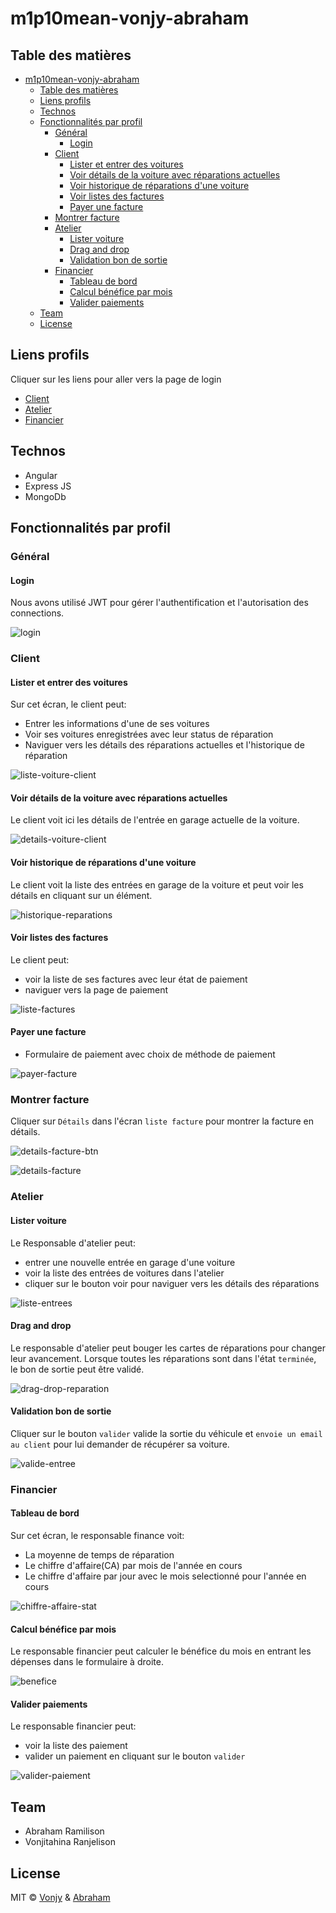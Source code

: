 # m1p10mean-vonjy-abraham

## Table des matières

- [m1p10mean-vonjy-abraham](#m1p10mean-vonjy-abraham)
  - [Table des matières](#table-des-matières)
  - [Liens profils](#liens-profils)
  - [Technos](#technos)
  - [Fonctionnalités par profil](#fonctionnalités-par-profil)
    - [Général](#général)
      - [Login](#login)
    - [Client](#client)
      - [Lister et entrer des voitures](#lister-et-entrer-des-voitures)
      - [Voir détails de la voiture avec réparations actuelles](#voir-détails-de-la-voiture-avec-réparations-actuelles)
      - [Voir historique de réparations d'une voiture](#voir-historique-de-réparations-dune-voiture)
      - [Voir listes des factures](#voir-listes-des-factures)
      - [Payer une facture](#payer-une-facture)
    - [Montrer facture](#montrer-facture)
    - [Atelier](#atelier)
      - [Lister voiture](#lister-voiture)
      - [Drag and drop](#drag-and-drop)
      - [Validation bon de sortie](#validation-bon-de-sortie)
    - [Financier](#financier)
      - [Tableau de bord](#tableau-de-bord)
      - [Calcul bénéfice par mois](#calcul-bénéfice-par-mois)
      - [Valider paiements](#valider-paiements)
  - [Team](#team)
  - [License](#license)
## Liens profils

Cliquer sur les liens pour aller vers la page de login

- [Client](https://m1p10mean.onrender.com/login?email=vonjy@gmail.com&password=123456)
- [Atelier](https://m1p10mean.onrender.com/login?email=atelier@gmail.com&password=123456)
- [Financier](https://m1p10mean.onrender.com/login?email=financier@gmail.com&password=123456)

## Technos

- Angular
- Express JS
- MongoDb

## Fonctionnalités par profil

### Général

#### Login

Nous avons utilisé JWT pour gérer l'authentification et l'autorisation des connections.

![login](/assets/login.png)

### Client

#### Lister et entrer des voitures

Sur cet écran, le client peut:

- Entrer les informations d'une de ses voitures
- Voir ses voitures enregistrées avec leur status de réparation
- Naviguer vers les détails des réparations actuelles et l'historique de réparation

![liste-voiture-client](/assets/liste-voiture-client.gif)

#### Voir détails de la voiture avec réparations actuelles

Le client voit ici les détails de l'entrée en garage actuelle de la voiture.

![details-voiture-client](/assets/details-voiture-client.png)

#### Voir historique de réparations d'une voiture

Le client voit la liste des entrées en garage de la voiture et peut voir les détails en cliquant sur un élément.

![historique-reparations](/assets/historique-reparations.gif)

#### Voir listes des factures

Le client peut:

- voir la liste de ses factures avec leur état de paiement
- naviguer vers la page de paiement

![liste-factures](/assets/liste-factures.png)

#### Payer une facture

- Formulaire de paiement avec choix de méthode de paiement

![payer-facture](/assets/payer-facture.gif)

### Montrer facture

Cliquer sur `Détails` dans l'écran `liste facture` pour montrer la facture en détails.

![details-facture-btn](/assets/details-facture.png)

![details-facture](/assets/details-facture.gif)

### Atelier

#### Lister voiture

Le Responsable d'atelier peut:

- entrer une nouvelle entrée en garage d'une voiture
- voir la liste des entrées de voitures dans l'atelier
- cliquer sur le bouton voir pour naviguer vers les détails des réparations

![liste-entrees](/assets/liste-entrees.png)

#### Drag and drop

Le responsable d'atelier peut bouger les cartes de réparations pour changer leur avancement.
Lorsque toutes les réparations sont dans l'état `terminée`, le bon de sortie peut être validé.

![drag-drop-reparation](/assets/drag-drop-reparation.gif)

#### Validation bon de sortie

Cliquer sur le bouton `valider` valide la sortie du véhicule et `envoie un email au client` pour lui demander de récupérer sa voiture.

![valide-entree](/assets/valide-entree.gif)

### Financier

#### Tableau de bord

Sur cet écran, le responsable finance voit:

- La moyenne de temps de réparation
- Le chiffre d'affaire(CA) par mois de l'année en cours
- Le chiffre d'affaire par jour avec le mois selectionné pour l'année en cours

![chiffre-affaire-stat](/assets/chiffre-affaire-stat.png)

#### Calcul bénéfice par mois

Le responsable financier peut calculer le bénéfice du mois en entrant les dépenses dans le formulaire à droite.

![benefice](/assets/benefice.gif)

#### Valider paiements

Le responsable financier peut:

- voir la liste des paiement
- valider un paiement en cliquant sur le bouton `valider`

![valider-paiement](/assets/valider-paiement.gif)

## Team

- Abraham Ramilison
- Vonjitahina Ranjelison

## License

MIT © [Vonjy](https://github.com/vonjy55) & [Abraham](https://github.com/andrianoavy)
